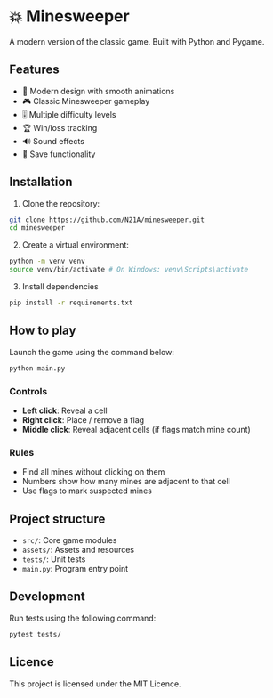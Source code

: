 # 💥 Minesweeper
A modern version of the classic game. Built with Python and Pygame.

## Features
- 🎨 Modern design with smooth animations
- 🎮 Classic Minesweeper gameplay
- 🎚️ Multiple difficulty levels
- 🏆 Win/loss tracking
- 🔊 Sound effects
- 💾 Save functionality

## Installation
1. Clone the repository:
```bash
git clone https://github.com/N21A/minesweeper.git
cd minesweeper
```

2. Create a virtual environment:
```bash
python -m venv venv
source venv/bin/activate # On Windows: venv\Scripts\activate
```

3. Install dependencies
```bash
pip install -r requirements.txt
```

## How to play
Launch the game using the command below:
```bash
python main.py
```

### Controls
- **Left click**: Reveal a cell
- **Right click**: Place / remove a flag
- **Middle click**: Reveal adjacent cells (if flags match mine count)

### Rules
- Find all mines without clicking on them
- Numbers show how many mines are adjacent to that cell
- Use flags to mark suspected mines

## Project structure
- `src/`: Core game modules
- `assets/`: Assets and resources
- `tests/`: Unit tests
- `main.py`: Program entry point

## Development
Run tests using the following command:
```bash
pytest tests/
```

## Licence
This project is licensed under the MIT Licence.